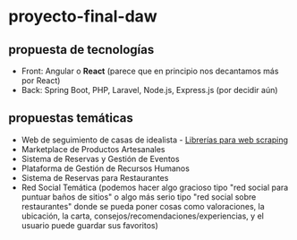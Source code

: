 # proyecto-final-daw

## propuesta de tecnologías
- Front: Angular o **React** (parece que en principio nos decantamos más por React)
- Back: Spring Boot, PHP, Laravel, Node.js, Express.js (por decidir aún)

## propuestas temáticas
- Web de seguimiento de casas de idealista
		- [Librerías para web scraping](https://scrape-it.cloud/blog/best-javascript-web-scraping-libraries)
- Marketplace de Productos Artesanales
- Sistema de Reservas y Gestión de Eventos
- Plataforma de Gestión de Recursos Humanos
- Sistema de Reservas para Restaurantes
- Red Social Temática (podemos hacer algo gracioso tipo "red social para puntuar baños de sitios" o algo más serio tipo "red social sobre restaurantes" donde se pueda poner cosas como valoraciones, la ubicación, la carta, consejos/recomendaciones/experiencias, y el usuario puede guardar sus favoritos)
